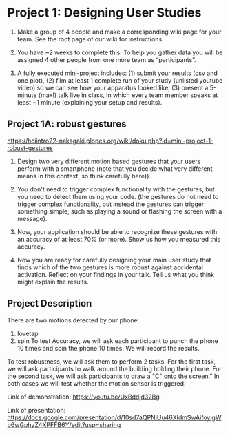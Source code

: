 # Project 1: Designing User Studies
1. Make a group of 4 people and make a corresponding wiki page for your team. See the root page of our wiki for instructions.

3. You have ~2 weeks to complete this. To help you gather data you will be assigned 4 other people from one more team as “participants”.

4. A fully executed mini-project includes: (1) submit your results (csv and one plot), (2) film at least 1 complete run of your study (unlisted youtube video) so we can see how your apparatus looked like, (3) present a 5-minute (max!) talk live in class, in which every team member speaks at least ~1 minute (explaining your setup and results).

## Project 1A: robust gestures
https://hciintro22-nakagaki.plopes.org/wiki/doku.php?id=mini-project-1-robust-gestures

1. Design two very different motion based gestures that your users perform with a smartphone (note that you decide what very different means in this context, so think carefully here)).

2. You don't need to trigger complex functionality with the gestures, but you need to detect them using your code. (the gestures do not need to trigger complex functionality, but instead the gestures can trigger something simple, such as playing a sound or flashing the screen with a message).

3. Now, your application should be able to recognize these gestures with an accuracy of at least 70% (or more). Show us how you measured this accuracy.

4. Now you are ready for carefully designing your main user study that finds which of the two gestures is more robust against accidental activation.
Reflect on your findings in your talk. Tell us what you think might explain the results.

## Project Description
There are two motions detected by our phone: 
  1. lovetap
  2. spin
To test Accuracy, we will ask  each participant to punch the phone 10 times and spin the phone 10 times. We will record the results.

To test robustness, we will ask them to perform 2 tasks. For the first task, we will ask participants to walk around the building holding their phone. For the second task, we will ask participants to draw a "C" onto the screen." In both cases we will test whether the motion sensor is triggered.

Link of demonstration: https://youtu.be/UxBddjd32Bg

Link of presentation: https://docs.google.com/presentation/d/10sd7aQPNiUu46XIdmSwAifoyigWb6wGphyZ4XPFFB6Y/edit?usp=sharing